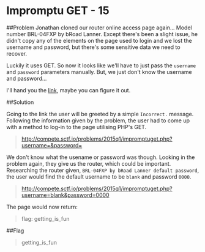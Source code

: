 # Impromptu GET - 15

##Problem
Jonathan cloned our router online access page again... Model number BRL-04FXP by bRoad Lanner. Except there's been a slight issue, he didn't copy any of the elements on the page used to login and we lost the username and password, but there's some sensitive data we need to recover.

Luckily it uses GET. So now it looks like we'll have to just pass the ```username```
 and ```password``` parameters manually. But, we just don't know the username and password...

I'll hand you the [link](http://compete.sctf.io/problems/2015q1/impromptuget.php), maybe you can figure it out.

##Solution

Going to the link the user will be greeted by a simple ```Incorrect.``` message. Following the information given by the problem, the user had to come up with a method to log-in to the page utilising PHP's GET.

>http://compete.sctf.io/problems/2015q1/impromptuget.php?username=&password=

We don't know what the usename or password was though. Looking in the problem again, they give us the router, which could be important. Researching the router given, ```BRL-04FXP by bRoad Lanner default password```, the user would find the default username to be ```blank``` and password ```0000```.

>http://compete.sctf.io/problems/2015q1/impromptuget.php?username=blank&password=0000

The page would now return:

> flag: getting_is_fun

##Flag

>getting_is_fun
